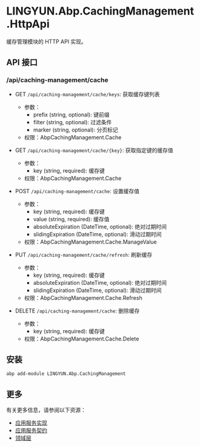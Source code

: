 # LINGYUN.Abp.CachingManagement.HttpApi

缓存管理模块的 HTTP API 实现。

## API 接口

### /api/caching-management/cache

* GET `/api/caching-management/cache/keys`: 获取缓存键列表
  * 参数：
    * prefix (string, optional): 键前缀
    * filter (string, optional): 过滤条件
    * marker (string, optional): 分页标记
  * 权限：AbpCachingManagement.Cache

* GET `/api/caching-management/cache/{key}`: 获取指定键的缓存值
  * 参数：
    * key (string, required): 缓存键
  * 权限：AbpCachingManagement.Cache

* POST `/api/caching-management/cache`: 设置缓存值
  * 参数：
    * key (string, required): 缓存键
    * value (string, required): 缓存值
    * absoluteExpiration (DateTime, optional): 绝对过期时间
    * slidingExpiration (DateTime, optional): 滑动过期时间
  * 权限：AbpCachingManagement.Cache.ManageValue

* PUT `/api/caching-management/cache/refresh`: 刷新缓存
  * 参数：
    * key (string, required): 缓存键
    * absoluteExpiration (DateTime, optional): 绝对过期时间
    * slidingExpiration (DateTime, optional): 滑动过期时间
  * 权限：AbpCachingManagement.Cache.Refresh

* DELETE `/api/caching-management/cache`: 删除缓存
  * 参数：
    * key (string, required): 缓存键
  * 权限：AbpCachingManagement.Cache.Delete

## 安装

```bash
abp add-module LINGYUN.Abp.CachingManagement
```

## 更多

有关更多信息，请参阅以下资源：

* [应用服务实现](../LINGYUN.Abp.CachingManagement.Application/README.md)
* [应用服务契约](../LINGYUN.Abp.CachingManagement.Application.Contracts/README.md)
* [领域层](../LINGYUN.Abp.CachingManagement.Domain/README.md)
